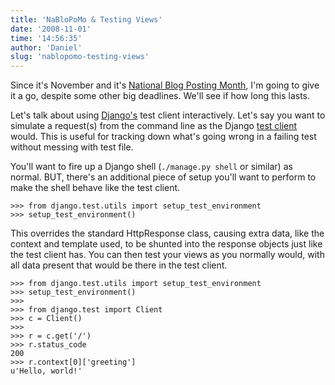 ```yaml
---
title: 'NaBloPoMo & Testing Views'
date: '2008-11-01'
time: '14:56:35'
author: 'Daniel'
slug: 'nablopomo-testing-views'
---
```


<p>Since it's November and it's <a href="http://www.nablopomo.com/">National Blog Posting Month</a>, I'm going to give it a go, despite some other big deadlines. We'll see if how long this lasts.</p>

<p>Let's talk about using <a href="http://www.djangoproject.com/">Django's</a> test client interactively. Let's say you want to simulate a request(s) from the command line as the Django <a href="http://docs.djangoproject.com/en/dev/topics/testing/#module-django.test.client">test client</a> would. This is useful for tracking down what's going wrong in a failing test without messing with test file.</p>

<p>You'll want to fire up a Django shell (<code>./manage.py shell</code> or similar) as normal. BUT, there's an additional piece of setup you'll want to perform to make the shell behave like the test client.</p>

<pre><code class="prettyprint">>>> from django.test.utils import setup_test_environment
>>> setup_test_environment()
</code></pre>

<p>This overrides the standard HttpResponse class, causing extra data, like the context and template used, to be shunted into the response objects just like the test client has. You can then test your views as you normally would, with all data present that would be there in the test client.</p>

<pre><code class="prettyprint">>>> from django.test.utils import setup_test_environment
>>> setup_test_environment()
>>>
>>> from django.test import Client
>>> c = Client()
>>>
>>> r = c.get('/')
>>> r.status_code
200
>>> r.context[0]['greeting']
u'Hello, world!'
</code></pre>